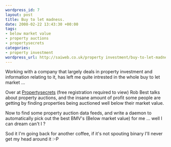 ```yaml
--- 
wordpress_id: 7
layout: post
title: Buy to let madness.
date: 2008-02-22 13:43:30 +00:00
tags: 
- below market value
- property auctions
- propertysecrets
categories: 
- property investment
wordpress_url: http://saiweb.co.uk/property investment/buy-to-let-madness
---
```

Working with a company that largely deals in property investment and information relating to it, has left me quite intrested in the whole buy to let market ...

Over at <a href="http://www.propertysecrets.net/blogs/under_the_hammer/hot_uk_buytolet_property_auction_tips_from_our_inhouse_expert/post-134.html" title="Property Auction Blog">Propertysecrets</a> (free registration required to view) Rob Best talks about property auctions, and the insane amount of profit some people are getting by finding properties being auctioned well below their market value.

Now to find some property auction data feeds, and write a daemon to automatically pick out the best BMV's (Below market value) for me ... well I can dream can't I ?

Sod it I'm going back for another coffee, if it's not spouting binary I'll never get my head around it :-P
